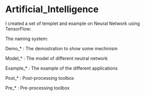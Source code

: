 # Artificial_Intelligence

I created a set of templet and example on Neural Network using TensorFlow:

The naming system:

Demo_* : The demostration to show some mechinism 

Model_* : The model of different neutral network

Example_* : The example of the different applications

Post_* : Post-processing toolbox 

Pre_* : Pre-processing toolbox 
